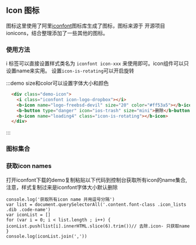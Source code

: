 ## Icon 图标

<template>
    <div class="global-anchor">
      <b-anchor :scroll-offset="100">
        <b-anchor-link href="#shi-yong-fang-fa" title="使用方法"></b-anchor-link>
        <b-anchor-link href="#tu-biao-ji-he" title="图标集合"></b-anchor-link>
        <b-anchor-link href="#huo-quicon-names" title="获取icon names"></b-anchor-link>
      </b-anchor>
    </div>
</template>

图标这里使用了阿里[iconfont](https://www.iconfont.cn/)图标库生成了图标，图标来源于
开源项目 ionicons，结合整理添加了一些其他的图标。


### 使用方法

i 标签可以直接设置样式类名为 `iconfont icon-xxx` 来使用即可。icon组件可以只设置name来实用。 设置`icon-is-rotating`可以开启旋转

:::demo size和color可以设置字体大小和颜色
```html
  <div class="demo-icon">
    <i class="iconfont icon-logo-dropbox"></i>
    <b-icon name="logo-freebsd-devil" size="20" color="#ff53a5"></b-icon>
    <b-button type="danger" icon="ios-trash" size="mini">删除</b-button>
    <b-icon name="loading4" class="icon-is-rotating"></b-icon>
  </div>
```
:::

### 图标集合

<template>
    <ul class="icon-list">
      <li v-for="name in $icon" :key="name" class="list-complete-item">
        <span>
          <i :class="['iconfont' , 'icon-'+name]"></i>
          <span class="icon-name">{{ name }}</span>
        </span>
      </li>
    </ul>
</template>

### 获取icon names

打开iconfont下载的demo复制粘贴以下代码到控制台获取所有icon的name集合,注意，样式复制过来是iconfont字体大小默认删除

    console.log('获取所有icon name 并用逗号分隔')
    var list = document.querySelectorAll('.content.font-class .icon_lists .dib .code-name')
    var iconList = []
    for (var i = 0; i < list.length ; i++) {
    iconList.push(list[i].innerHTML.slice(6).trim())// 去除.icon- 只获取name
    }
    console.log(iconList.join(','))

